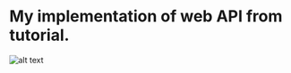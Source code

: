 # My implementation of web API from tutorial.

![alt text](https://user-images.githubusercontent.com/66053904/186646449-3551c141-16eb-4f20-a56a-fa452c64475a.png)
